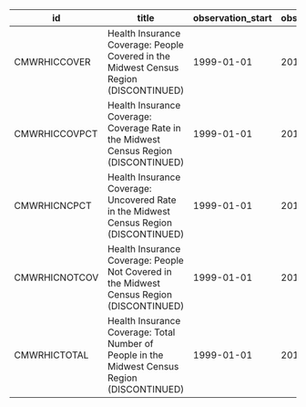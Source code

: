 | id            | title                                                                                         | observation_start   | observation_end   |
|---------------|-----------------------------------------------------------------------------------------------|---------------------|-------------------|
| CMWRHICCOVER  | Health Insurance Coverage: People Covered in the Midwest Census Region (DISCONTINUED)         | 1999-01-01          | 2012-01-01        |
| CMWRHICCOVPCT | Health Insurance Coverage: Coverage Rate in the Midwest Census Region (DISCONTINUED)          | 1999-01-01          | 2012-01-01        |
| CMWRHICNCPCT  | Health Insurance Coverage: Uncovered Rate in the Midwest Census Region (DISCONTINUED)         | 1999-01-01          | 2012-01-01        |
| CMWRHICNOTCOV | Health Insurance Coverage: People Not Covered in the Midwest Census Region (DISCONTINUED)     | 1999-01-01          | 2012-01-01        |
| CMWRHICTOTAL  | Health Insurance Coverage: Total Number of People in the Midwest Census Region (DISCONTINUED) | 1999-01-01          | 2012-01-01        |